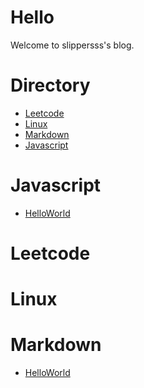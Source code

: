 # Hello

Welcome to slippersss's blog.

# Directory

* <a href = "#Leetcode">Leetcode</a>  
* <a href = "#Linux">Linux</a>  
* <a href = "#Markdown">Markdown</a>  
* <a href = "#Javascript">Javascript</a>

# <a id = "Javascript"></a>Javascript

* [HelloWorld](./Javascript/HelloWorld)

# <a id = "Leetcode"></a>Leetcode

# <a id = "Linux"></a>Linux

# <a id = "Markdown"></a>Markdown

* [HelloWorld](./Markdown/HelloWorld)
